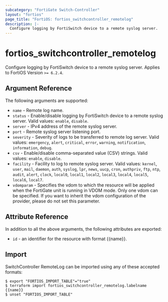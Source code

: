 ```yaml
---
subcategory: "FortiGate Switch-Controller"
layout: "fortios"
page_title: "FortiOS: fortios_switchcontroller_remotelog"
description: |-
  Configure logging by FortiSwitch device to a remote syslog server.
---
```


# fortios_switchcontroller_remotelog
Configure logging by FortiSwitch device to a remote syslog server. Applies to FortiOS Version `>= 6.2.4`.

## Argument Reference

The following arguments are supported:

* `name` - Remote log name.
* `status` - Enable/disable logging by FortiSwitch device to a remote syslog server. Valid values: `enable`, `disable`.
* `server` - IPv4 address of the remote syslog server.
* `port` - Remote syslog server listening port.
* `severity` - Severity of logs to be transferred to remote log server. Valid values: `emergency`, `alert`, `critical`, `error`, `warning`, `notification`, `information`, `debug`.
* `csv` - Enable/disable comma-separated value (CSV) strings. Valid values: `enable`, `disable`.
* `facility` - Facility to log to remote syslog server. Valid values: `kernel`, `user`, `mail`, `daemon`, `auth`, `syslog`, `lpr`, `news`, `uucp`, `cron`, `authpriv`, `ftp`, `ntp`, `audit`, `alert`, `clock`, `local0`, `local1`, `local2`, `local3`, `local4`, `local5`, `local6`, `local7`.
* `vdomparam` - Specifies the vdom to which the resource will be applied when the FortiGate unit is running in VDOM mode. Only one vdom can be specified. If you want to inherit the vdom configuration of the provider, please do not set this parameter.


## Attribute Reference

In addition to all the above arguments, the following attributes are exported:
* `id` - an identifier for the resource with format {{name}}.

## Import

SwitchController RemoteLog can be imported using any of these accepted formats:
```
$ export "FORTIOS_IMPORT_TABLE"="true"
$ terraform import fortios_switchcontroller_remotelog.labelname {{name}}
$ unset "FORTIOS_IMPORT_TABLE"
```
